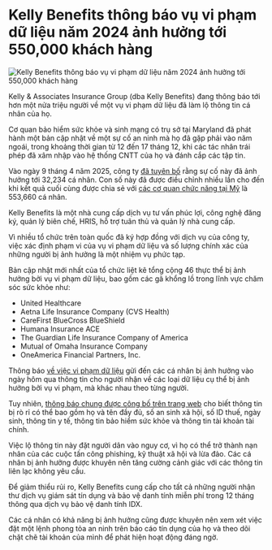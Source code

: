 # Kelly Benefits thông báo vụ vi phạm dữ liệu năm 2024 ảnh hưởng tới 550,000 khách hàng

![Kelly Benefits thông báo vụ vi phạm dữ liệu năm 2024 ảnh hưởng tới 550,000 khách hàng](https://www.bleepstatic.com/content/hl-images/2021/02/03/data-breach-header.jpg)

Kelly & Associates Insurance Group (dba Kelly Benefits) đang thông báo tới hơn một nửa triệu người về một vụ vi phạm dữ liệu đã làm lộ thông tin cá nhân của họ.

Cơ quan bảo hiểm sức khỏe và sinh mạng có trụ sở tại Maryland đã phát hành một bản cập nhật về một sự cố an ninh mà họ đã gặp phải vào năm ngoái, trong khoảng thời gian từ 12 đến 17 tháng 12, khi các tác nhân trái phép đã xâm nhập vào hệ thống CNTT của họ và đánh cắp các tập tin.

Vào ngày 9 tháng 4 năm 2025, công ty [đã tuyên bố](https://www.hipaajournal.com/kelly-benefits-data-breach/) rằng sự cố này đã ảnh hưởng tới 32,234 cá nhân. Con số này đã được điều chỉnh nhiều lần cho đến khi kết quả cuối cùng được chia sẻ với [các cơ quan chức năng tại Mỹ](https://www.maine.gov/agviewer/content/ag/985235c7-cb95-4be2-8792-a1252b4f8318/e7612d08-6785-4657-b54f-8800bd928bc5.html) là 553,660 cá nhân.

Kelly Benefits là một nhà cung cấp dịch vụ tư vấn phúc lợi, công nghệ đăng ký, quản lý biên chế, HRIS, hỗ trợ tuân thủ và quản lý nhà cung cấp.

Vì nhiều tổ chức trên toàn quốc đã ký hợp đồng với dịch vụ của công ty, việc xác định phạm vi của vụ vi phạm dữ liệu và số lượng chính xác của những người bị ảnh hưởng là một nhiệm vụ phức tạp.

Bản cập nhật mới nhất của tổ chức liệt kê tổng cộng 46 thực thể bị ảnh hưởng bởi vụ vi phạm dữ liệu, bao gồm các gã khổng lồ trong lĩnh vực chăm sóc sức khỏe như:

* United Healthcare
* Aetna Life Insurance Company (CVS Health)
* CareFirst BlueCross BlueShield
* Humana Insurance ACE
* The Guardian Life Insurance Company of America
* Mutual of Omaha Insurance Company
* OneAmerica Financial Partners, Inc.

Thông báo [về việc vi phạm dữ liệu](https://www.maine.gov/cgi-bin/agviewerad/ret?loc=2776) gửi đến các cá nhân bị ảnh hưởng vào ngày hôm qua thông tin cho người nhận về các loại dữ liệu cụ thể bị ảnh hưởng bởi vụ vi phạm, mà khác nhau theo từng người.

Tuy nhiên, [thông báo chung được công bố trên trang web](https://kellybenefits.com/data-event/) cho biết thông tin bị rò rỉ có thể bao gồm họ và tên đầy đủ, số an sinh xã hội, số ID thuế, ngày sinh, thông tin y tế, thông tin bảo hiểm sức khỏe và thông tin tài khoản tài chính.

Việc lộ thông tin này đặt người dân vào nguy cơ, vì họ có thể trở thành nạn nhân của các cuộc tấn công phishing, kỹ thuật xã hội và lừa đảo. Các cá nhân bị ảnh hưởng được khuyên nên tăng cường cảnh giác với các thông tin liên lạc không yêu cầu.

Để giảm thiểu rủi ro, Kelly Benefits cung cấp cho tất cả những người nhận thư dịch vụ giám sát tín dụng và bảo vệ danh tính miễn phí trong 12 tháng thông qua dịch vụ bảo vệ danh tính IDX.

Các cá nhân có khả năng bị ảnh hưởng cũng được khuyên nên xem xét việc đặt một lệnh phong tỏa an ninh trên báo cáo tín dụng của họ và theo dõi chặt chẽ tài khoản của mình để phát hiện hoạt động đáng ngờ.